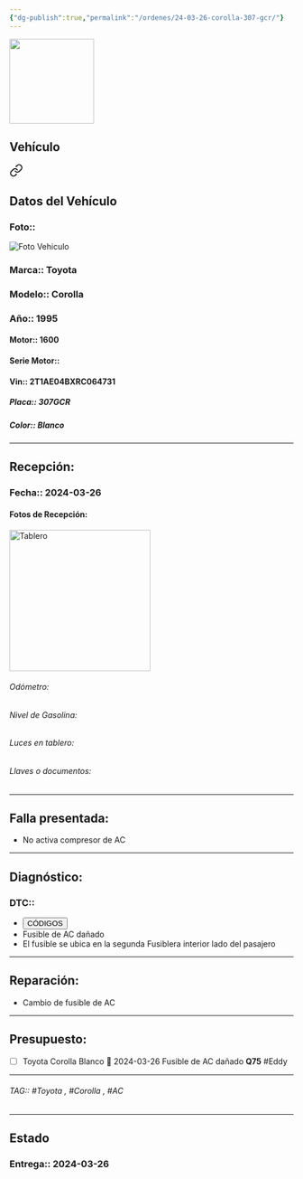 ```yaml
---
{"dg-publish":true,"permalink":"/ordenes/24-03-26-corolla-307-gcr/"}
---
```


<img src="https://lh3.googleusercontent.com/d/137fl3TIZ0-PU8b-Pt0bsjclwHub_u78G" width="150">

## Vehículo

<div class="transclusion internal-embed is-loaded"><a class="markdown-embed-link" href="/vehiculos/toyota/corolla-307-gcr/#datos-del-vehiculo" aria-label="Open link"><svg xmlns="http://www.w3.org/2000/svg" width="24" height="24" viewBox="0 0 24 24" fill="none" stroke="currentColor" stroke-width="2" stroke-linecap="round" stroke-linejoin="round" class="svg-icon lucide-link"><path d="M10 13a5 5 0 0 0 7.54.54l3-3a5 5 0 0 0-7.07-7.07l-1.72 1.71"></path><path d="M14 11a5 5 0 0 0-7.54-.54l-3 3a5 5 0 0 0 7.07 7.07l1.71-1.71"></path></svg></a><div class="markdown-embed">



## Datos del Vehículo 
### Foto:: 
<img src="https://lh3.googleusercontent.com/d/1LSUV8lCq2xKb-iJfnzxaQwwdJL2FOM55" Alt="Foto Vehiculo">

### Marca:: Toyota
### Modelo:: Corolla 
### Año:: 1995
#### Motor:: 1600
#### Serie Motor:: 
#### Vin:: 2T1AE04BXRC064731
##### Placa:: 307GCR
##### Color:: Blanco
---


</div></div>


## Recepción:
### Fecha:: 2024-03-26
#### Fotos de Recepción: 
<img src="https://lh3.googleusercontent.com/d/" width="250" Alt="Tablero">

###### Odómetro: 
###### Nivel de Gasolina: 
###### Luces en tablero: 
###### Llaves o documentos: 

---

## Falla presentada:
- No activa compresor de AC


---

## Diagnóstico:
### DTC:: 

- <a href="http"><button class="btn success">CÓDIGOS</button></a>
- Fusible de AC dañado 
- El fusible se ubica en la segunda Fusiblera interior lado del pasajero 

---
## Reparación:
- Cambio de fusible de AC

---

## Presupuesto:

- [ ] Toyota Corolla Blanco 📅 2024-03-26 
	Fusible de AC dañado 
	**Q75**
	#Eddy 

---

###### TAG:: #Toyota , #Corolla , #AC 

---

## Estado

### Entrega:: 2024-03-26


